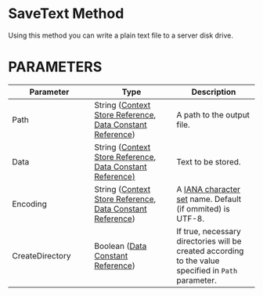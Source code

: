 # SaveText Method

Using this method you can write a plain text file to a server disk drive.

# PARAMETERS

<table class="confluenceTable">
<colgroup>
<col style="width: 33%" />
<col style="width: 33%" />
<col style="width: 33%" />
</colgroup>
<thead>
<tr class="header">
<th class="confluenceTh"><div>
<div>
Parameter
</div>
</div></th>
<th class="confluenceTh"><div>
<div>
Type
</div>
</div></th>
<th class="confluenceTh"><div>
<div>
Description
</div>
</div></th>
</tr>
</thead>
<tbody>
<tr class="odd">
<td class="confluenceTd">Path</td>
<td class="confluenceTd">String (<a href="/t/Context-Store-Reference">Context Store Reference</a>, <a href="/t/Data-Constant-Reference">Data Constant Reference</a>)</td>
<td class="confluenceTd">A path to the output file.</td>
</tr>
<tr class="even">
<td class="confluenceTd">Data</td>
<td class="confluenceTd">String (<a href="/t/Context-Store-Reference">Context Store Reference</a>, <a href="/t/Data-Constant-Reference">Data Constant Reference</a><a href="/t/Context-Store-Reference">)</a></td>
<td class="confluenceTd">Text to be stored.</td>
</tr>
<tr class="odd">
<td class="confluenceTd">Encoding</td>
<td class="confluenceTd">String (<a href="/t/Context-Store-Reference">Context Store Reference</a>, <a href="/t/Data-Constant-Reference">Data Constant Reference</a>)</td>
<td class="confluenceTd">A <a href="http://www.iana.org/assignments/character-sets/character-sets.xhtml">IANA character set</a> name. Default (if ommited) is UTF-8.</td>
</tr>
<tr class="even">
<td class="confluenceTd">CreateDirectory</td>
<td class="confluenceTd">Boolean (<a href="/t/Data-Constant-Reference">Data Constant Reference</a>)</td>
<td class="confluenceTd">If true, necessary directories will be created according to the value specified in <code>Path</code> parameter.</td>
</tr>
</tbody>
</table>
